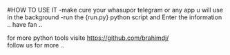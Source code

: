 #HOW TO USE IT
    -make cure your whasupor telegram or any app u will use in the background 
    -run the {run.py} python script and Enter the information ..
have fan ..

for more python tools visite https://github.com/brahimdj/  
follow us for more ..